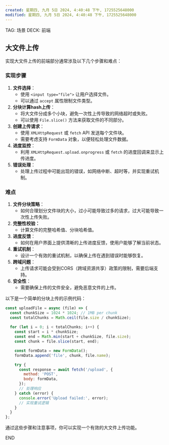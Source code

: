```yaml
---
created: 星期四, 九月 5日 2024, 4:40:48 下午, 1725525648000
modified: 星期四, 九月 5日 2024, 4:40:48 下午, 1725525648000
---
```


TAG: 场景
DECK: 前端
## 大文件上传
实现大文件上传的前端部分通常涉及以下几个步骤和难点：

### 实现步骤
1. **文件选择**：
   - 使用 `<input type="file">` 让用户选择文件。
   - 可以通过 `accept` 属性限制文件类型。
2. **分块计算hash上传**：
   - 将大文件分成多个小块，避免一次性上传导致的网络超时或失败。
   - 可以使用 `File.slice()` 方法来获取文件的不同部分。
3. **创建上传请求**：
   - 使用 `XMLHttpRequest` 或 `fetch` API 发送每个文件块。
   - 需要考虑支持 `FormData` 对象，以便轻松处理文件数据。
4. **进度监控**：
   - 利用 `XMLHttpRequest.upload.onprogress` 或 `fetch` 的进度回调来显示上传进度。
5. **错误处理**：
   - 处理上传过程中可能出现的错误，如网络中断、超时等，并实现重试机制。

### 难点
1. **文件分块策略**：
   - 如何合理划分文件块的大小，过小可能导致过多的请求，过大可能导致一次性上传失败。
2. **完整性校验：** 
   - 计算文件的完整哈希值、分块哈希值。
3. **进度反馈**：
   - 如何在用户界面上提供清晰的上传进度反馈，使用户能够了解当前状态。
4. **重试机制**：
   - 设计一个有效的重试机制，以确保上传在遇到错误时能够恢复。
5. **跨域问题**：
   - 上传请求可能会受到CORS（跨域资源共享）政策的限制，需要后端支持。
6. **安全性**：
   - 需要确保上传的文件安全，避免恶意文件的上传。

以下是一个简单的分块上传的示例代码：
```javascript
const uploadFile = async (file) => {
  const chunkSize = 1024 * 1024; // 1MB per chunk
  const totalChunks = Math.ceil(file.size / chunkSize);
  
  for (let i = 0; i < totalChunks; i++) {
    const start = i * chunkSize;
    const end = Math.min(start + chunkSize, file.size);
    const chunk = file.slice(start, end);

    const formData = new FormData();
    formData.append('file', chunk, file.name);

    try {
      const response = await fetch('/upload', {
        method: 'POST',
        body: formData,
      });
      // 处理响应
    } catch (error) {
      console.error('Upload failed:', error);
      // 实现重试逻辑
    }
  }
};
```

通过这些步骤和注意事项，你可以实现一个有效的大文件上传功能。

END
<!--ID: 1727577275762-->
